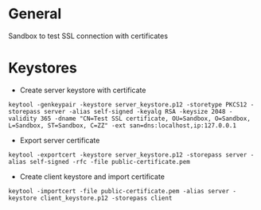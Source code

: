 # General
Sandbox to test SSL connection with certificates

# Keystores

- Create server keystore with certificate
```
keytool -genkeypair -keystore server_keystore.p12 -storetype PKCS12 -storepass server -alias self-signed -keyalg RSA -keysize 2048 -validity 365 -dname "CN=Test SSL certificate, OU=Sandbox, O=Sandbox, L=Sandbox, ST=Sandbox, C=ZZ" -ext san=dns:localhost,ip:127.0.0.1
```
- Export server certificate
```
keytool -exportcert -keystore server_keystore.p12 -storepass server -alias self-signed -rfc -file public-certificate.pem
```
- Create client keystore and import certificate
```
keytool -importcert -file public-certificate.pem -alias server -keystore client_keystore.p12 -storepass client
```